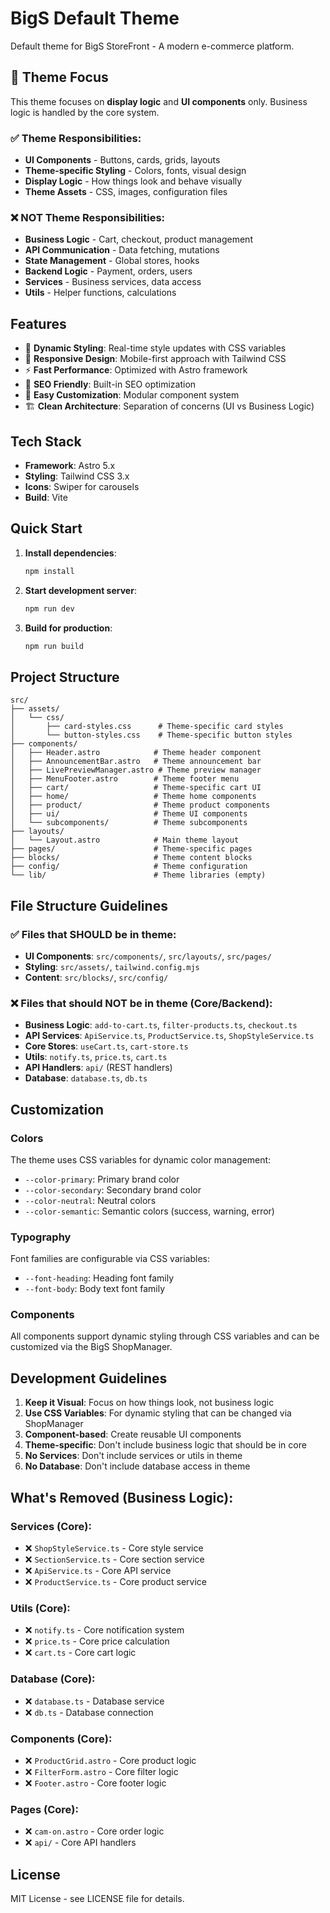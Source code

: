 # BigS Default Theme

Default theme for BigS StoreFront - A modern e-commerce platform.

## 🎯 Theme Focus

This theme focuses on **display logic** and **UI components** only. Business logic is handled by the core system.

### ✅ Theme Responsibilities:
- **UI Components** - Buttons, cards, grids, layouts
- **Theme-specific Styling** - Colors, fonts, visual design
- **Display Logic** - How things look and behave visually
- **Theme Assets** - CSS, images, configuration files

### ❌ NOT Theme Responsibilities:
- **Business Logic** - Cart, checkout, product management
- **API Communication** - Data fetching, mutations
- **State Management** - Global stores, hooks
- **Backend Logic** - Payment, orders, users
- **Services** - Business services, data access
- **Utils** - Helper functions, calculations

## Features

- 🎨 **Dynamic Styling**: Real-time style updates with CSS variables
- 📱 **Responsive Design**: Mobile-first approach with Tailwind CSS
- ⚡ **Fast Performance**: Optimized with Astro framework
- 🎯 **SEO Friendly**: Built-in SEO optimization
- 🔧 **Easy Customization**: Modular component system
- 🏗️ **Clean Architecture**: Separation of concerns (UI vs Business Logic)

## Tech Stack

- **Framework**: Astro 5.x
- **Styling**: Tailwind CSS 3.x
- **Icons**: Swiper for carousels
- **Build**: Vite

## Quick Start

1. **Install dependencies**:
   ```bash
   npm install
   ```

2. **Start development server**:
   ```bash
   npm run dev
   ```

3. **Build for production**:
   ```bash
   npm run build
   ```

## Project Structure

```
src/
├── assets/
│   └── css/
│       ├── card-styles.css      # Theme-specific card styles
│       └── button-styles.css    # Theme-specific button styles
├── components/
│   ├── Header.astro            # Theme header component
│   ├── AnnouncementBar.astro   # Theme announcement bar
│   ├── LivePreviewManager.astro # Theme preview manager
│   ├── MenuFooter.astro        # Theme footer menu
│   ├── cart/                   # Theme-specific cart UI
│   ├── home/                   # Theme home components
│   ├── product/                # Theme product components
│   ├── ui/                     # Theme UI components
│   └── subcomponents/          # Theme subcomponents
├── layouts/
│   └── Layout.astro            # Main theme layout
├── pages/                      # Theme-specific pages
├── blocks/                     # Theme content blocks
├── config/                     # Theme configuration
└── lib/                        # Theme libraries (empty)
```

## File Structure Guidelines

### ✅ Files that SHOULD be in theme:
- **UI Components**: `src/components/`, `src/layouts/`, `src/pages/`
- **Styling**: `src/assets/`, `tailwind.config.mjs`
- **Content**: `src/blocks/`, `src/config/`

### ❌ Files that should NOT be in theme (Core/Backend):
- **Business Logic**: `add-to-cart.ts`, `filter-products.ts`, `checkout.ts`
- **API Services**: `ApiService.ts`, `ProductService.ts`, `ShopStyleService.ts`
- **Core Stores**: `useCart.ts`, `cart-store.ts`
- **Utils**: `notify.ts`, `price.ts`, `cart.ts`
- **API Handlers**: `api/` (REST handlers)
- **Database**: `database.ts`, `db.ts`

## Customization

### Colors
The theme uses CSS variables for dynamic color management:
- `--color-primary`: Primary brand color
- `--color-secondary`: Secondary brand color
- `--color-neutral`: Neutral colors
- `--color-semantic`: Semantic colors (success, warning, error)

### Typography
Font families are configurable via CSS variables:
- `--font-heading`: Heading font family
- `--font-body`: Body text font family

### Components
All components support dynamic styling through CSS variables and can be customized via the BigS ShopManager.

## Development Guidelines

1. **Keep it Visual**: Focus on how things look, not business logic
2. **Use CSS Variables**: For dynamic styling that can be changed via ShopManager
3. **Component-based**: Create reusable UI components
4. **Theme-specific**: Don't include business logic that should be in core
5. **No Services**: Don't include services or utils in theme
6. **No Database**: Don't include database access in theme

## What's Removed (Business Logic):

### Services (Core):
- ❌ `ShopStyleService.ts` - Core style service
- ❌ `SectionService.ts` - Core section service
- ❌ `ApiService.ts` - Core API service
- ❌ `ProductService.ts` - Core product service

### Utils (Core):
- ❌ `notify.ts` - Core notification system
- ❌ `price.ts` - Core price calculation
- ❌ `cart.ts` - Core cart logic

### Database (Core):
- ❌ `database.ts` - Database service
- ❌ `db.ts` - Database connection

### Components (Core):
- ❌ `ProductGrid.astro` - Core product logic
- ❌ `FilterForm.astro` - Core filter logic
- ❌ `Footer.astro` - Core footer logic

### Pages (Core):
- ❌ `cam-on.astro` - Core order logic
- ❌ `api/` - Core API handlers

## License

MIT License - see LICENSE file for details.